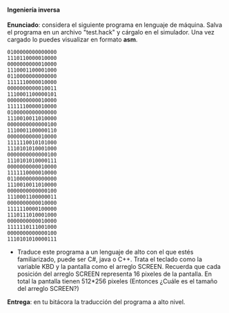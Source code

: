 #### Ingeniería inversa

**Enunciado**: considera el siguiente programa en lenguaje de máquina. Salva el programa 
en un archivo "test.hack" y cárgalo en el simulador. Una vez cargado lo puedes 
visualizar en formato **asm**.

```
0100000000000000
1110110000010000
0000000000010000
1110001100001000
0110000000000000
1111110000010000
0000000000010011
1110001100000101
0000000000010000
1111110000010000
0100000000000000
1110010011010000
0000000000000100
1110001100000110
0000000000010000
1111110010101000
1110101010001000
0000000000000100
1110101010000111
0000000000010000
1111110000010000
0110000000000000
1110010011010000
0000000000000100
1110001100000011
0000000000010000
1111110000100000
1110111010001000
0000000000010000
1111110111001000
0000000000000100
1110101010000111
```

- Traduce este programa a un lenguaje de alto con el que estés 
familiarizado, puede ser C#, java o C++. Trata el teclado como la variable 
KBD y la pantalla como el arreglo SCREEN. Recuerda que cada posición del arreglo 
SCREEN representa 16 pixeles de la pantalla. En total la pantalla 
tienen 512*256 pixeles (Entonces ¿Cuále es el tamaño del arreglo SCREEN?) 

**Entrega**: en tu bitácora la traducción del programa a alto nivel.